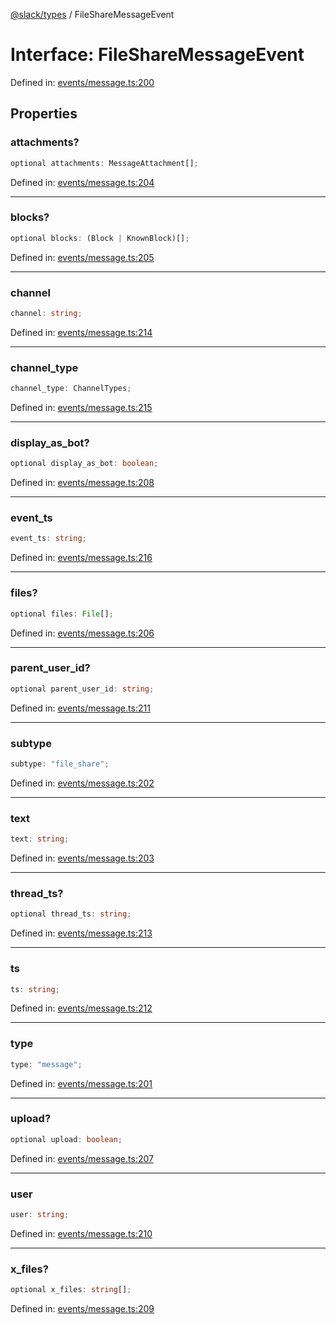 [@slack/types](../index.md) / FileShareMessageEvent

# Interface: FileShareMessageEvent

Defined in: [events/message.ts:200](https://github.com/slackapi/node-slack-sdk/blob/main/packages/types/src/events/message.ts#L200)

## Properties

### attachments?

```ts
optional attachments: MessageAttachment[];
```

Defined in: [events/message.ts:204](https://github.com/slackapi/node-slack-sdk/blob/main/packages/types/src/events/message.ts#L204)

***

### blocks?

```ts
optional blocks: (Block | KnownBlock)[];
```

Defined in: [events/message.ts:205](https://github.com/slackapi/node-slack-sdk/blob/main/packages/types/src/events/message.ts#L205)

***

### channel

```ts
channel: string;
```

Defined in: [events/message.ts:214](https://github.com/slackapi/node-slack-sdk/blob/main/packages/types/src/events/message.ts#L214)

***

### channel\_type

```ts
channel_type: ChannelTypes;
```

Defined in: [events/message.ts:215](https://github.com/slackapi/node-slack-sdk/blob/main/packages/types/src/events/message.ts#L215)

***

### display\_as\_bot?

```ts
optional display_as_bot: boolean;
```

Defined in: [events/message.ts:208](https://github.com/slackapi/node-slack-sdk/blob/main/packages/types/src/events/message.ts#L208)

***

### event\_ts

```ts
event_ts: string;
```

Defined in: [events/message.ts:216](https://github.com/slackapi/node-slack-sdk/blob/main/packages/types/src/events/message.ts#L216)

***

### files?

```ts
optional files: File[];
```

Defined in: [events/message.ts:206](https://github.com/slackapi/node-slack-sdk/blob/main/packages/types/src/events/message.ts#L206)

***

### parent\_user\_id?

```ts
optional parent_user_id: string;
```

Defined in: [events/message.ts:211](https://github.com/slackapi/node-slack-sdk/blob/main/packages/types/src/events/message.ts#L211)

***

### subtype

```ts
subtype: "file_share";
```

Defined in: [events/message.ts:202](https://github.com/slackapi/node-slack-sdk/blob/main/packages/types/src/events/message.ts#L202)

***

### text

```ts
text: string;
```

Defined in: [events/message.ts:203](https://github.com/slackapi/node-slack-sdk/blob/main/packages/types/src/events/message.ts#L203)

***

### thread\_ts?

```ts
optional thread_ts: string;
```

Defined in: [events/message.ts:213](https://github.com/slackapi/node-slack-sdk/blob/main/packages/types/src/events/message.ts#L213)

***

### ts

```ts
ts: string;
```

Defined in: [events/message.ts:212](https://github.com/slackapi/node-slack-sdk/blob/main/packages/types/src/events/message.ts#L212)

***

### type

```ts
type: "message";
```

Defined in: [events/message.ts:201](https://github.com/slackapi/node-slack-sdk/blob/main/packages/types/src/events/message.ts#L201)

***

### upload?

```ts
optional upload: boolean;
```

Defined in: [events/message.ts:207](https://github.com/slackapi/node-slack-sdk/blob/main/packages/types/src/events/message.ts#L207)

***

### user

```ts
user: string;
```

Defined in: [events/message.ts:210](https://github.com/slackapi/node-slack-sdk/blob/main/packages/types/src/events/message.ts#L210)

***

### x\_files?

```ts
optional x_files: string[];
```

Defined in: [events/message.ts:209](https://github.com/slackapi/node-slack-sdk/blob/main/packages/types/src/events/message.ts#L209)
